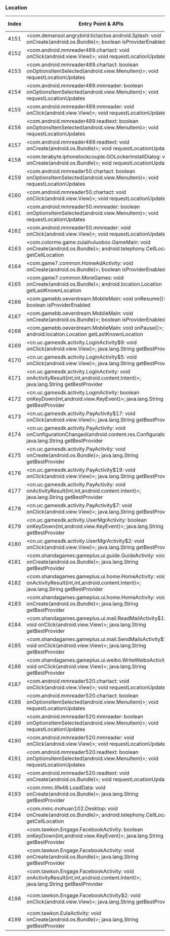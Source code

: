 ### Location
| Index | Entry Point & APIs | Screen shot | Resource id | Label |
| ------------- | ------------- | ------------- |-------------|-------------|
| 4151 | <com.demansol.angrybird.tictactoe.android.Splash: void onCreate(android.os.Bundle)>; boolean isProviderEnabled | ![](D:\COSMOS\output\py\Drebin\VirusShare_Android_20130506\VirusShare_f293113da0d909866b02e1b37c144c76\com.demansol.angrybird.tictactoe.android.Splash.png) |  | |
| 4152 | <com.android.mmreader489.chartact: void onClick(android.view.View)>; void requestLocationUpdates | ![](D:\COSMOS\output\py\Drebin\VirusShare_Android_20130506\VirusShare_f39a6b28e5934fd80f1c3c2430584733\com.android.mmreader489.chartact.png) |  | |
| 4153 | <com.android.mmreader489.chartact: boolean onOptionsItemSelected(android.view.MenuItem)>; void requestLocationUpdates | ![](D:\COSMOS\output\py\Drebin\VirusShare_Android_20130506\VirusShare_f39a6b28e5934fd80f1c3c2430584733\com.android.mmreader489.chartact.png) |  | |
| 4154 | <com.android.mmreader489.mmreader: boolean onOptionsItemSelected(android.view.MenuItem)>; void requestLocationUpdates | ![](D:\COSMOS\output\py\Drebin\VirusShare_Android_20130506\VirusShare_f39a6b28e5934fd80f1c3c2430584733\com.android.mmreader489.mmreader.png) |  | |
| 4155 | <com.android.mmreader489.mmreader: void onClick(android.view.View)>; void requestLocationUpdates | ![](D:\COSMOS\output\py\Drebin\VirusShare_Android_20130506\VirusShare_f39a6b28e5934fd80f1c3c2430584733\com.android.mmreader489.mmreader.png) |  | |
| 4156 | <com.android.mmreader489.readtext: boolean onOptionsItemSelected(android.view.MenuItem)>; void requestLocationUpdates | ![](D:\COSMOS\output\py\Drebin\VirusShare_Android_20130506\VirusShare_f39a6b28e5934fd80f1c3c2430584733\com.android.mmreader489.readtext.png) |  | |
| 4157 | <com.android.mmreader489.readtext: void onCreate(android.os.Bundle)>; void requestLocationUpdates | ![](D:\COSMOS\output\py\Drebin\VirusShare_Android_20130506\VirusShare_f39a6b28e5934fd80f1c3c2430584733\com.android.mmreader489.readtext.png) |  | |
| 4158 | <com.terabyte.iphonelockcouple.GOLockerInstallDialog: void onCreate(android.os.Bundle)>; void requestLocationUpdates | ![](D:\COSMOS\output\py\Drebin\VirusShare_Android_20130506\VirusShare_f48990fbd529f35e18c414cf5c6d8bb4\com.terabyte.iphonelockcouple.GOLockerInstallDialog.png) |  | |
| 4159 | <com.android.mmreader50.chartact: boolean onOptionsItemSelected(android.view.MenuItem)>; void requestLocationUpdates | ![](D:\COSMOS\output\py\Drebin\VirusShare_Android_20130506\VirusShare_f4b348fab66785c31a6580c549641375\com.android.mmreader50.chartact.png) |  | |
| 4160 | <com.android.mmreader50.chartact: void onClick(android.view.View)>; void requestLocationUpdates | ![](D:\COSMOS\output\py\Drebin\VirusShare_Android_20130506\VirusShare_f4b348fab66785c31a6580c549641375\com.android.mmreader50.chartact.png) |  | |
| 4161 | <com.android.mmreader50.mmreader: boolean onOptionsItemSelected(android.view.MenuItem)>; void requestLocationUpdates | ![](D:\COSMOS\output\py\Drebin\VirusShare_Android_20130506\VirusShare_f4b348fab66785c31a6580c549641375\com.android.mmreader50.mmreader.png) |  | |
| 4162 | <com.android.mmreader50.mmreader: void onClick(android.view.View)>; void requestLocationUpdates | ![](D:\COSMOS\output\py\Drebin\VirusShare_Android_20130506\VirusShare_f4b348fab66785c31a6580c549641375\com.android.mmreader50.mmreader.png) |  | |
| 4163 | <com.colorme.game.zuiaihuluoboo.GameMain: void onCreate(android.os.Bundle)>; android.telephony.CellLocation getCellLocation | ![](D:\COSMOS\output\py\Drebin\VirusShare_Android_20130506\VirusShare_f4bbdfb4edf87acb3b4a31b883fb12a4\com.colorme.game.zuiaihuluoboo.GameMain.png) |  | |
| 4164 | <com.game7.common.HomeAdActivity: void onCreate(android.os.Bundle)>; boolean isProviderEnabled | ![](D:\COSMOS\output\py\Drebin\VirusShare_Android_20130506\VirusShare_f54974c1f1ed0df765151acc668e8ec2\com.game7.common.HomeAdActivity.png) |  | |
| 4165 | <com.game7.common.MoreGames: void onCreate(android.os.Bundle)>; android.location.Location getLastKnownLocation | ![](D:\COSMOS\output\py\Drebin\VirusShare_Android_20130506\VirusShare_f54974c1f1ed0df765151acc668e8ec2\com.game7.common.MoreGames.png) |  | |
| 4166 | <com.gamebb.oeverdream.MobileMain: void onResume()>; boolean isProviderEnabled | ![](D:\COSMOS\output\py\Drebin\VirusShare_Android_20130506\VirusShare_f54974c1f1ed0df765151acc668e8ec2\com.gamebb.oeverdream.MobileMain.png) |  | |
| 4167 | <com.gamebb.oeverdream.MobileMain: void onCreate(android.os.Bundle)>; boolean isProviderEnabled | ![](D:\COSMOS\output\py\Drebin\VirusShare_Android_20130506\VirusShare_f54974c1f1ed0df765151acc668e8ec2\com.gamebb.oeverdream.MobileMain.png) |  | |
| 4168 | <com.gamebb.oeverdream.MobileMain: void onPause()>; android.location.Location getLastKnownLocation | ![](D:\COSMOS\output\py\Drebin\VirusShare_Android_20130506\VirusShare_f54974c1f1ed0df765151acc668e8ec2\com.gamebb.oeverdream.MobileMain.png) |  | |
| 4169 | <cn.uc.gamesdk.activity.LoginActivity$9: void onClick(android.view.View)>; java.lang.String getBestProvider | ![](D:\COSMOS\output\py\Drebin\VirusShare_Android_20130506\VirusShare_f571b03ac1a3a0201c7b04e2a49fbc01\cn.uc.gamesdk.activity.LoginActivity.png) |  | |
| 4170 | <cn.uc.gamesdk.activity.LoginActivity$5: void onClick(android.view.View)>; java.lang.String getBestProvider | ![](D:\COSMOS\output\py\Drebin\VirusShare_Android_20130506\VirusShare_f571b03ac1a3a0201c7b04e2a49fbc01\cn.uc.gamesdk.activity.LoginActivity.png) |  | |
| 4171 | <cn.uc.gamesdk.activity.LoginActivity: void onActivityResult(int,int,android.content.Intent)>; java.lang.String getBestProvider | ![](D:\COSMOS\output\py\Drebin\VirusShare_Android_20130506\VirusShare_f571b03ac1a3a0201c7b04e2a49fbc01\cn.uc.gamesdk.activity.LoginActivity.png) |  | |
| 4172 | <cn.uc.gamesdk.activity.LoginActivity: boolean onKeyDown(int,android.view.KeyEvent)>; java.lang.String getBestProvider | ![](D:\COSMOS\output\py\Drebin\VirusShare_Android_20130506\VirusShare_f571b03ac1a3a0201c7b04e2a49fbc01\cn.uc.gamesdk.activity.LoginActivity.png) |  | |
| 4173 | <cn.uc.gamesdk.activity.PayActivity$17: void onClick(android.view.View)>; java.lang.String getBestProvider | ![](D:\COSMOS\output\py\Drebin\VirusShare_Android_20130506\VirusShare_f571b03ac1a3a0201c7b04e2a49fbc01\cn.uc.gamesdk.activity.PayActivity.png) |  | |
| 4174 | <cn.uc.gamesdk.activity.PayActivity: void onConfigurationChanged(android.content.res.Configuration)>; java.lang.String getBestProvider | ![](D:\COSMOS\output\py\Drebin\VirusShare_Android_20130506\VirusShare_f571b03ac1a3a0201c7b04e2a49fbc01\cn.uc.gamesdk.activity.PayActivity.png) |  | |
| 4175 | <cn.uc.gamesdk.activity.PayActivity: void onCreate(android.os.Bundle)>; java.lang.String getBestProvider | ![](D:\COSMOS\output\py\Drebin\VirusShare_Android_20130506\VirusShare_f571b03ac1a3a0201c7b04e2a49fbc01\cn.uc.gamesdk.activity.PayActivity.png) |  | |
| 4176 | <cn.uc.gamesdk.activity.PayActivity$19: void onClick(android.view.View)>; java.lang.String getBestProvider | ![](D:\COSMOS\output\py\Drebin\VirusShare_Android_20130506\VirusShare_f571b03ac1a3a0201c7b04e2a49fbc01\cn.uc.gamesdk.activity.PayActivity.png) |  | |
| 4177 | <cn.uc.gamesdk.activity.PayActivity: void onActivityResult(int,int,android.content.Intent)>; java.lang.String getBestProvider | ![](D:\COSMOS\output\py\Drebin\VirusShare_Android_20130506\VirusShare_f571b03ac1a3a0201c7b04e2a49fbc01\cn.uc.gamesdk.activity.PayActivity.png) |  | |
| 4178 | <cn.uc.gamesdk.activity.PayActivity$7: void onClick(android.view.View)>; java.lang.String getBestProvider | ![](D:\COSMOS\output\py\Drebin\VirusShare_Android_20130506\VirusShare_f571b03ac1a3a0201c7b04e2a49fbc01\cn.uc.gamesdk.activity.PayActivity.png) |  | |
| 4179 | <cn.uc.gamesdk.activity.UserMgrActivity: boolean onKeyDown(int,android.view.KeyEvent)>; java.lang.String getBestProvider | ![](D:\COSMOS\output\py\Drebin\VirusShare_Android_20130506\VirusShare_f571b03ac1a3a0201c7b04e2a49fbc01\cn.uc.gamesdk.activity.UserMgrActivity.png) |  | |
| 4180 | <cn.uc.gamesdk.activity.UserMgrActivity$2: void onClick(android.view.View)>; java.lang.String getBestProvider | ![](D:\COSMOS\output\py\Drebin\VirusShare_Android_20130506\VirusShare_f571b03ac1a3a0201c7b04e2a49fbc01\cn.uc.gamesdk.activity.UserMgrActivity.png) |  | |
| 4181 | <com.shandagames.gameplus.ui.guide.GuideActivity: void onCreate(android.os.Bundle)>; java.lang.String getBestProvider | ![](D:\COSMOS\output\py\Drebin\VirusShare_Android_20130506\VirusShare_f571b03ac1a3a0201c7b04e2a49fbc01\com.shandagames.gameplus.ui.guide.GuideActivity.png) |  | |
| 4182 | <com.shandagames.gameplus.ui.home.HomeActivity: void onActivityResult(int,int,android.content.Intent)>; java.lang.String getBestProvider | ![](D:\COSMOS\output\py\Drebin\VirusShare_Android_20130506\VirusShare_f571b03ac1a3a0201c7b04e2a49fbc01\com.shandagames.gameplus.ui.home.HomeActivity.png) |  | |
| 4183 | <com.shandagames.gameplus.ui.home.HomeActivity: void onCreate(android.os.Bundle)>; java.lang.String getBestProvider | ![](D:\COSMOS\output\py\Drebin\VirusShare_Android_20130506\VirusShare_f571b03ac1a3a0201c7b04e2a49fbc01\com.shandagames.gameplus.ui.home.HomeActivity.png) |  | |
| 4184 | <com.shandagames.gameplus.ui.mail.ReadMailActivity$1: void onClick(android.view.View)>; java.lang.String getBestProvider | ![](D:\COSMOS\output\py\Drebin\VirusShare_Android_20130506\VirusShare_f571b03ac1a3a0201c7b04e2a49fbc01\com.shandagames.gameplus.ui.mail.ReadMailActivity.png) |  | |
| 4185 | <com.shandagames.gameplus.ui.mail.SendMailsActivity$1: void onClick(android.view.View)>; java.lang.String getBestProvider | ![](D:\COSMOS\output\py\Drebin\VirusShare_Android_20130506\VirusShare_f571b03ac1a3a0201c7b04e2a49fbc01\com.shandagames.gameplus.ui.mail.SendMailsActivity.png) |  | |
| 4186 | <com.shandagames.gameplus.ui.weibo.WriteWeiboActivity$3: void onClick(android.view.View)>; java.lang.String getBestProvider | ![](D:\COSMOS\output\py\Drebin\VirusShare_Android_20130506\VirusShare_f571b03ac1a3a0201c7b04e2a49fbc01\com.shandagames.gameplus.ui.weibo.WriteWeiboActivity.png) |  | |
| 4187 | <com.android.mmreader520.chartact: void onClick(android.view.View)>; void requestLocationUpdates | ![](D:\COSMOS\output\py\Drebin\VirusShare_Android_20130506\VirusShare_f5aab2a25afb305b4a31ea3211551a30\com.android.mmreader520.chartact.png) |  | |
| 4188 | <com.android.mmreader520.chartact: boolean onOptionsItemSelected(android.view.MenuItem)>; void requestLocationUpdates | ![](D:\COSMOS\output\py\Drebin\VirusShare_Android_20130506\VirusShare_f5aab2a25afb305b4a31ea3211551a30\com.android.mmreader520.chartact.png) |  | |
| 4189 | <com.android.mmreader520.mmreader: boolean onOptionsItemSelected(android.view.MenuItem)>; void requestLocationUpdates | ![](D:\COSMOS\output\py\Drebin\VirusShare_Android_20130506\VirusShare_f5aab2a25afb305b4a31ea3211551a30\com.android.mmreader520.mmreader.png) |  | |
| 4190 | <com.android.mmreader520.mmreader: void onClick(android.view.View)>; void requestLocationUpdates | ![](D:\COSMOS\output\py\Drebin\VirusShare_Android_20130506\VirusShare_f5aab2a25afb305b4a31ea3211551a30\com.android.mmreader520.mmreader.png) |  | |
| 4191 | <com.android.mmreader520.readtext: boolean onOptionsItemSelected(android.view.MenuItem)>; void requestLocationUpdates | ![](D:\COSMOS\output\py\Drebin\VirusShare_Android_20130506\VirusShare_f5aab2a25afb305b4a31ea3211551a30\com.android.mmreader520.readtext.png) |  | |
| 4192 | <com.android.mmreader520.readtext: void onCreate(android.os.Bundle)>; void requestLocationUpdates | ![](D:\COSMOS\output\py\Drebin\VirusShare_Android_20130506\VirusShare_f5aab2a25afb305b4a31ea3211551a30\com.android.mmreader520.readtext.png) |  | |
| 4193 | <com.mmc.life48.LoadData: void onCreate(android.os.Bundle)>; java.lang.String getBestProvider | ![](D:\COSMOS\output\py\Drebin\VirusShare_Android_20130506\VirusShare_f5ae672ad73fa60db2d277a2ffea50b5\com.mmc.life48.LoadData.png) |  | |
| 4194 | <com.mmc.mohuan102.Desktop: void onCreate(android.os.Bundle)>; android.telephony.CellLocation getCellLocation | ![](D:\COSMOS\output\py\Drebin\VirusShare_Android_20130506\VirusShare_f5cdeaaab6f81b3700b6dd18bb7db48d\com.mmc.mohuan102.Desktop.png) |  | |
| 4195 | <com.tawkon.Engage.FacebookActivity: boolean onKeyDown(int,android.view.KeyEvent)>; java.lang.String getBestProvider | ![](D:\COSMOS\output\py\Drebin\VirusShare_Android_20130506\VirusShare_f5ee0a1035d2df1419f9b51ecf6c256f\com.tawkon.Engage.FacebookActivity.png) |  | |
| 4196 | <com.tawkon.Engage.FacebookActivity: void onCreate(android.os.Bundle)>; java.lang.String getBestProvider | ![](D:\COSMOS\output\py\Drebin\VirusShare_Android_20130506\VirusShare_f5ee0a1035d2df1419f9b51ecf6c256f\com.tawkon.Engage.FacebookActivity.png) |  | |
| 4197 | <com.tawkon.Engage.FacebookActivity: void onActivityResult(int,int,android.content.Intent)>; java.lang.String getBestProvider | ![](D:\COSMOS\output\py\Drebin\VirusShare_Android_20130506\VirusShare_f5ee0a1035d2df1419f9b51ecf6c256f\com.tawkon.Engage.FacebookActivity.png) |  | |
| 4198 | <com.tawkon.Engage.FacebookActivity$2: void onClick(android.view.View)>; java.lang.String getBestProvider | ![](D:\COSMOS\output\py\Drebin\VirusShare_Android_20130506\VirusShare_f5ee0a1035d2df1419f9b51ecf6c256f\com.tawkon.Engage.FacebookActivity.png) | {'2131165216': <sensitive_component.SensitiveComponent.SensitiveView object at 0x000001D8DF2ACC18>} | |
| 4199 | <com.tawkon.EulaActivity: void onCreate(android.os.Bundle)>; java.lang.String getBestProvider | ![](D:\COSMOS\output\py\Drebin\VirusShare_Android_20130506\VirusShare_f5ee0a1035d2df1419f9b51ecf6c256f\com.tawkon.EulaActivity.png) |  | |
